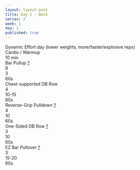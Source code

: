 ```yaml
---
layout: layout-post
title: Day 2 — Back
series: 2
week: 1
day: 2
published: true
---
```


<div class="ex_list">

  <div class="note _padding-bottom">
    Dynamic Effort day (lower weights, more/faster/explosive reps)
  </div>

  <div class="ex">
    <div class="name">
      Cardio / Warmup 
    </div>
    <div class="set">10 min</div>
    <div class="rep"></div>
  </div>

  <div class="ex">
    <div class="name">
      Bar Pullup
      <a href="http://www.muscleandfitness.com/workouts/back-exercises/videos/general-pullup" target="_blank">?</a>
    </div>
    <div class="set">8</div>
    <div class="rep">3</div>
    <div class="rest">60s</div>
  </div>

  <div class="ex">
    <div class="name">
      Chest-supported DB Row
    </div>
    <div class="set">4</div>
    <div class="rep">10-15</div>
    <div class="rest">60s</div>
  </div>

  <div class="ex">
    <div class="name">
      Reverse-Grip Pulldown
      <a href="http://www.muscleandfitness.com/workouts/back-exercises/videos/reverse-grip-pulldown" target="_blank">?</a>
    </div>
    <div class="set">4</div>
    <div class="rep">10</div>
    <div class="rest">60s</div>
  </div>

  <div class="ex">
    <div class="name">
      One-Sided DB Row
      <a href="http://www.muscleandfitness.com/workouts/back-exercises/videos/single-arm-neutral-grip-dumbbell-row" target="_blank">?</a>
    </div>
    <div class="set">3</div>
    <div class="rep">10</div>
    <div class="rest">60s</div>
  </div>

  <div class="ex">
    <div class="name">
      EZ Bar Pullover
      <a href="http://www.muscleandfitness.com/workouts/chest-exercises/videos/ez-bar-pullover" target="_blank">?</a>
    </div>
    <div class="set">3</div>
    <div class="rep">15-20</div>
    <div class="rest">60s</div>
  </div>



</div>



